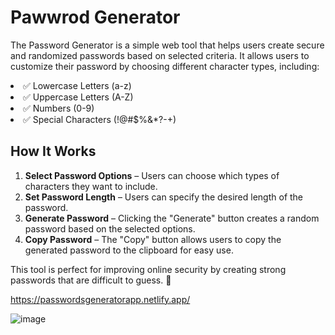 # Pawwrod Generator

The Password Generator is a simple web tool that helps users create secure and randomized passwords based on selected criteria. It allows users to customize their password by choosing different character types, including:

<li>✅ Lowercase Letters (a-z)</li>
<li>✅ Uppercase Letters (A-Z)</li>
<li>✅ Numbers (0-9)</li>
<li>✅ Special Characters (!@#$%&*?-+)</li>

<h2>How It Works</h2>
  <ol>
<li><b>Select Password Options</b> – Users can choose which types of characters they want to include.</li>
<li><b>Set Password Length</b> – Users can specify the desired length of the password.</li>
<li><b>Generate Password</b> – Clicking the "Generate" button creates a random password based on the selected options.</li>
<li><b>Copy Password</b> – The "Copy" button allows users to copy the generated password to the clipboard for easy use.</li>
</ol>

This tool is perfect for improving online security by creating strong passwords that are difficult to guess. 🚀

https://passwordsgeneratorapp.netlify.app/

![image](https://github.com/user-attachments/assets/abbccec2-a872-4fdd-b872-c13631c3be45)
